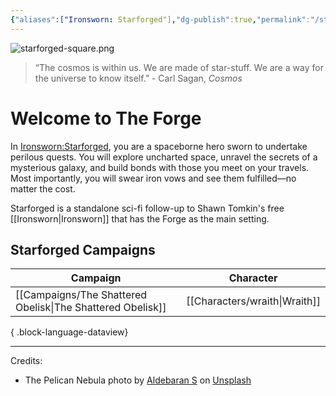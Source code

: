 ```yaml
---
{"aliases":["Ironsworn: Starforged"],"dg-publish":true,"permalink":"/starforged/","dgPassFrontmatter":true,"noteIcon":""}
---
```



![starforged-square.png](/img/user/Images/banners/starforged-square.png)

> “The cosmos is within us. We are made of star-stuff. We are a way for the universe to know itself.” - Carl Sagan, *Cosmos*

# Welcome to The Forge

In [Ironsworn:Starforged](https://tomkinpress.com/pages/ironsworn-starforged), you are a spaceborne hero sworn to undertake perilous quests. You will explore uncharted space, unravel the secrets of a mysterious galaxy, and build bonds with those you meet on your travels. Most importantly, you will swear iron vows and see them fulfilled—no matter the cost.

Starforged is a standalone sci-fi follow-up to Shawn Tomkin's free [[Ironsworn\|Ironsworn]] that has the Forge as the main setting.

## Starforged Campaigns

| Campaign                                                      | Character                        |
| ------------------------------------------------------------- | -------------------------------- |
| [[Campaigns/The Shattered Obelisk\|The Shattered Obelisk]] | [[Characters/wraith\|Wraith]] |

{ .block-language-dataview}




---
Credits:
- The Pelican Nebula photo by [Aldebaran S](https://unsplash.com/@aldebarans?utm_source=unsplash&utm_medium=referral&utm_content=creditCopyText) on [Unsplash](https://unsplash.com/s/photos/nebula?utm_source=unsplash&utm_medium=referral&utm_content=creditCopyText)